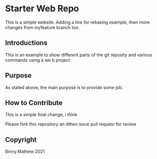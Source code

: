 # Starter Web Repo

This is a simple website. Adding a line for rebasing example, then more changes from myfeature branch too.
## Introductions

This is an example to show different parts of the git reposity and various commands using a we b project.
## Purpose

As stated above, the main purpose is to provide some job.
## How to Contribute

This is a simple final change, i think

Please fork this repository an dthen issue pull requesr for review
## Copyright

Binny.Mathew 2021
